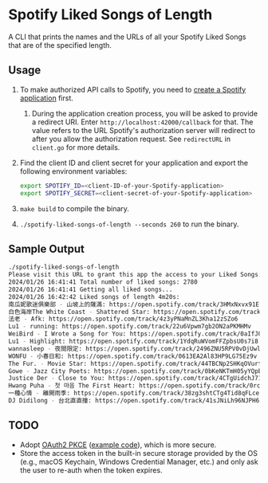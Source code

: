 # Spotify Liked Songs of Length

A CLI that prints the names and the URLs of all your Spotify Liked Songs that are of the specified length.

## Usage

1. To make authorized API calls to Spotify, you need to [create a Spotify application](https://developer.spotify.com/my-applications/) first.
    1. During the application creation process, you will be asked to provide a redirect URI. Enter `http://localhost:42000/callback` for that. The value refers to the URL Spotify's authorization server will redirect to after you allow the authorization request. See `redirectURL` in `client.go` for more details.
1. Find the client ID and client secret for your application and export the following environment variables:

    ```sh
    export SPOTIFY_ID=<client-ID-of-your-Spotify-application>
    export SPOTIFY_SECRET=<client-secret-of-your-Spotify-application>
    ```

1. `make build` to compile the binary.
1. `./spotify-liked-songs-of-length --seconds 260` to run the binary.

## Sample Output

```sh
./spotify-liked-songs-of-length
Please visit this URL to grant this app the access to your Liked Songs: https://accounts.spotify.com/authorize?client_id=<redacted>&redirect_uri=http%3A%2F%2Flocalhost%3A42000%2Fcallback&response_type=code&scope=user-library-read&state=show-me-your-music
2024/01/26 16:41:41 Total number of liked songs: 2780
2024/01/26 16:41:41 Getting all liked songs...
2024/01/26 16:42:42 Liked songs of length 4m20s:
南瓜妮歌迷俱樂部 - 山坡上的薩滿: https://open.spotify.com/track/3HMxNxvx91Efe836ZaztRu
白色海岸The White Coast - Shattered Star: https://open.spotify.com/track/3e04i22QhM4cppTMWB4zom
法老 - Afk: https://open.spotify.com/track/4z3yPNaMnZL3Kha12zSZo6
Lu1 - running: https://open.spotify.com/track/22u6Vpwm7gb2ON2aPKMHMv
WeiBird - I Wrote a Song for You: https://open.spotify.com/track/0aIfJQoEtwqQ7TMCZtNU5E
Lu1 - Highlight: https://open.spotify.com/track/1YdqRuWVomFFZpbsU0s7i8
wannasleep - 夜間限定: https://open.spotify.com/track/2496ZNU5RPV0vDjUwlrr94
WONFU - 小春日和: https://open.spotify.com/track/0613EA2Al83HP9LG75Ez9v
The Fur.​ - Movie Star: https://open.spotify.com/track/44TBCNp2SHKqOVurtFtg5C
Gowe - Jazz City Poets: https://open.spotify.com/track/0bKeNKTmH05yYQpBIFo2N4
Justice Der - Close to You: https://open.spotify.com/track/4CTgUidchJ71NULTY39lqk
Hwang Puha - 첫 마음 The First Heart: https://open.spotify.com/track/0rcx5iXlBn7nY47gHGRAvg
一種心情 - 離開雨季: https://open.spotify.com/track/38zg3shtCTg4Tid8qFLceo
DJ Didilong - 台北直直撞: https://open.spotify.com/track/41sJNiLh96NJPH6OGfytyX
```

## TODO

- Adopt [OAuth2 PKCE](https://www.oauth.com/oauth2-servers/pkce/) ([example code](https://github.com/zmb3/spotify/blob/master/examples/authenticate/pkce/pkce.go)), which is more secure.
- Store the access token in the built-in secure storage provided by the OS (e.g., macOS Keychain, Windows Credential Manager, etc.) and only ask the user to re-auth when the token expires.
